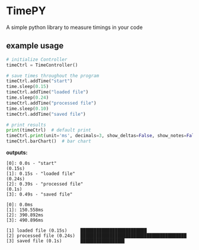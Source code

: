 # TimePY

A simple python library to measure timings in your code

## example usage 
```python
# initialize Controller
timeCtrl = TimeController()

# save times throughout the program
timeCtrl.addTime("start")
time.sleep(0.15)
timeCtrl.addTime("loaded file")
time.sleep(0.24)
timeCtrl.addTime("processed file")
time.sleep(0.10)
timeCtrl.addTime("saved file")

# print results
print(timeCtrl)  # default print
timeCtrl.print(unit='ms', decimals=3, show_deltas=False, show_notes=False)  # custom settings
timeCtrl.barChart()  # bar chart
```

**outputs:**
```
[0]: 0.0s - "start"
(0.15s) 
[1]: 0.15s - "loaded file"
(0.24s) 
[2]: 0.39s - "processed file"
(0.1s) 
[3]: 0.49s - "saved file"
```

```
[0]: 0.0ms
[1]: 150.558ms
[2]: 390.892ms
[3]: 490.896ms
```

```
[1] loaded file (0.15s)     █████████████████████████
[2] processed file (0.24s)  ████████████████████████████████████████
[3] saved file (0.1s)       ████████████████▋
```



